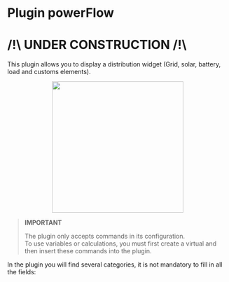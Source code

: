 # Plugin powerFlow

# /!\ UNDER CONSTRUCTION /!\ 


This plugin allows you to display a distribution widget (Grid, solar, battery, load and customs elements).

<img src="../../images/powerFlow_exemple.png" width="300" style="display: block;margin: 0 auto;"/>


>**IMPORTANT**
>
>The plugin only accepts commands in its configuration.<br>
>To use variables or calculations, you must first create a virtual and then insert these commands into the plugin.

In the plugin you will find several categories, it is not mandatory to fill in all the fields:
